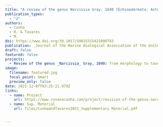 ```yaml
---
title: "A review of the genus Narcissia Gray, 1840 (Echinodermata: Asteroidea: Ophidiasteridae)"
publication_types:
  - "2"
authors:
  - Cunha
  - R. & Tavares
  - M. 
doi: https://www.doi.org/10.1017/S0025315421000783
publication: _Journal of the Marine Biological Association of the United Kingdom_
draft: false
featured: false
projects:
  - Review of the genus _Narcissia_ Gray, 1840: from morphology to taxonomy
image:
  filename: featured.jpg
  focal_point: Smart
  preview_only: false
date: 2021-12-07T03:25:21.979Z
links:
  - name: Project
    url: https://www.rosanacunha.com/project/revision-of-the-genus-narcissia-gray-1840-echinodermata-asteroidea-ophidiasteridae-from-morphology-to-taxonomy/
  - name: Sup. Material
    url: files/CunhaandTavares2021_Supplementary Material.pdf


---
```

